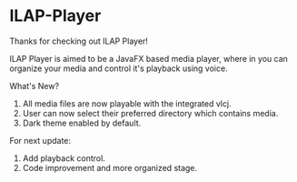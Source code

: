 # ILAP-Player

Thanks for checking out ILAP Player!

ILAP Player is aimed to be a JavaFX based media player, where in you can organize your media and control it's playback using voice.

What's New?
1. All media files are now playable with the integrated vlcj.
2. User can now select their preferred directory which contains media.
3. Dark theme enabled by default.

For next update:
1. Add playback control.
2. Code improvement and more organized stage.
